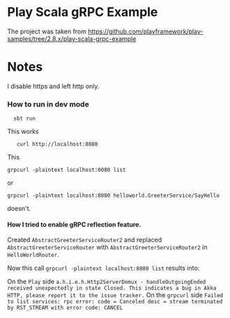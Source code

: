 # Play Scala gRPC Example

The project was taken from https://github.com/playframework/play-samples/tree/2.8.x/play-scala-grpc-example


# Notes

I disable https and left http only.



### How to run in dev mode

```
  sbt run 
```
   



This works


```
   curl http://localhost:8080      
``` 
   

This  

```grpcurl -plaintext localhost:8080 list```

or

```grpcurl -plaintext localhost:8080 helloworld.GreeterService/SayHello```

doesn't.

            


#### How I tried to enable gRPC reflection feature.

Created `AbstractGreeterServiceRouter2` and replaced `AbstractGreeterServiceRouter` with `AbstractGreeterServiceRouter2` in `HelloWorldRouter`.




Now this call ```grpcurl -plaintext localhost:8080 list``` results into: 

On the `Play` side  `a.h.i.e.h.Http2ServerDemux - handleOutgoingEnded received unexpectedly in state Closed. This indicates a bug in Akka HTTP, please report it to the issue tracker.`
On the `grpcurl` side `Failed to list services: rpc error: code = Canceled desc = stream terminated by RST_STREAM with error code: CANCEL`
